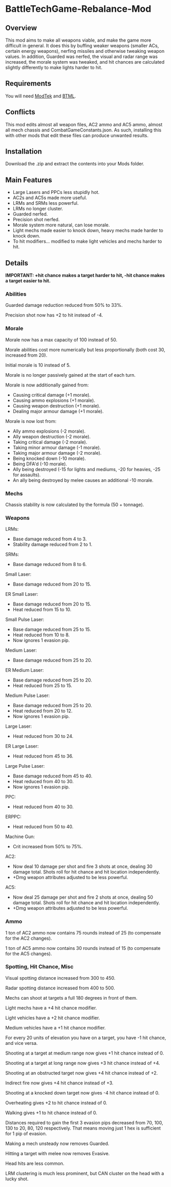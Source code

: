 # BattleTechGame-Rebalance-Mod

## Overview

This mod aims to make all weapons viable, and make the game more difficult in general. It does this by buffing weaker weapons (smaller ACs, certain energy weapons), nerfing missiles and otherwise tweaking weapon values. In addition, Guarded was nerfed, the visual and radar range was increased, the morale system was tweaked, and hit chances are calculated slightly differently to make lights harder to hit.

## Requirements

You will need [ModTek](https://github.com/Mpstark/ModTek) and [BTML](https://github.com/Mpstark/BattleTechModLoader).

## Conflicts
This mod edits almost all weapon files, AC2 ammo and AC5 ammo, almost all mech chassis and CombatGameConstants.json. As such, installing this with other mods that edit these files can produce unwanted results.

## Installation

Download the .zip and extract the contents into your Mods folder.

## Main Features

- Large Lasers and PPCs less stupidly hot.
- AC2s and AC5s made more useful.
- LRMs and SRMs less powerful.
- LRMs no longer cluster.
- Guarded nerfed.
- Precision shot nerfed.
- Morale system more natural, can lose morale.
- Light mechs made easier to knock down, heavy mechs made harder to knock down.
- To hit modifiers... modified to make light vehicles and mechs harder to hit.

## Details

**IMPORTANT: +hit chance makes a target harder to hit, -hit chance makes a target easier to hit.**

### Abilities

Guarded damage reduction reduced from 50% to 33%.

Precision shot now has +2 to hit instead of -4.

### Morale

Morale now has a max capacity of 100 instead of 50.

Morale abilities cost more numerically but less proportionally (both cost 30, increased from 20).

Initial morale is 10 instead of 5.

Morale is no longer passively gained at the start of each turn.

Morale is now additionally gained from:
- Causing critical damage (+1 morale).
- Causing ammo explosions (+1 morale).
- Causing weapon destruction (+1 morale).
- Dealing major armour damage (+1 morale).

Morale is now lost from:
- Ally ammo explosions (-2 morale).
- Ally weapon destruction (-2 morale).
- Taking critical damage (-2 morale).
- Taking minor armour damage (-1 morale).
- Taking major armour damage (-2 morale).
- Being knocked down (-10 morale).
- Being DFA'd (-10 morale).
- Ally being destroyed (-15 for lights and mediums, -20 for heavies, -25 for assaults).
- An ally being destroyed by melee causes an additional -10 morale.

### Mechs

Chassis stability is now calculated by the formula (50 + tonnage).

### Weapons

LRMs:
- Base damage reduced from 4 to 3.
- Stability damage reduced from 2 to 1.

SRMs:
- Base damage reduced from 8 to 6.

Small Laser:
- Base damage reduced from 20 to 15.

ER Small Laser:
- Base damage reduced from 20 to 15. 
- Heat reduced from 15 to 10.

Small Pulse Laser:
- Base damage reduced from 25 to 15.
- Heat reduced from 10 to 8.
- Now ignores 1 evasion pip.

Medium Laser:
- Base damage reduced from 25 to 20.

ER Medium Laser:
- Base damage reduced from 25 to 20.
- Heat reduced from 25 to 15.

Medium Pulse Laser:
- Base damage reduced from 25 to 20.
- Heat reduced from 20 to 12.
- Now ignores 1 evasion pip.

Large Laser:
- Heat reduced from 30 to 24.

ER Large Laser:
- Heat reduced from 45 to 36.

Large Pulse Laser:
- Base damage reduced from 45 to 40.
- Heat reduced from 40 to 30.
- Now ignores 1 evasion pip.

PPC:
- Heat reduced from 40 to 30.

ERPPC:
- Heat reduced from 50 to 40.

Machine Gun:
- Crit increased from 50% to 75%.

AC2:
- Now deal 10 damage per shot and fire 3 shots at once, dealing 30 damage total. Shots roll for hit chance and hit location independently.
- +Dmg weapon attributes adjusted to be less powerful.

AC5:
- Now deal 25 damage per shot and fire 2 shots at once, dealing 50 damage total. Shots roll for hit chance and hit location independently. 
- +Dmg weapon attributes adjusted to be less powerful.

### Ammo

1 ton of AC2 ammo now contains 75 rounds instead of 25 (to compensate for the AC2 changes).

1 ton of AC5 ammo now contains 30 rounds instead of 15 (to compensate for the AC5 changes).

### Spotting, Hit Chance, Misc

Visual spotting distance increased from 300 to 450.

Radar spotting distance increased from 400 to 500.

Mechs can shoot at targets a full 180 degrees in front of them.

Light mechs have a +4 hit chance modifier.

Light vehicles have a +2 hit chance modifier.

Medium vehicles have a +1 hit chance modifier.

For every 20 units of elevation you have on a target, you have -1 hit chance, and vice versa.

Shooting at a target at medium range now gives +1 hit chance instead of 0.

Shooting at a target at long range now gives +3 hit chance instead of +4.

Shooting at an obstructed target now gives +4 hit chance instead of +2.

Indirect fire now gives +4 hit chance instead of +3.

Shooting at a knocked down target now gives -4 hit chance instead of 0.

Overheating gives +2 to hit chance instead of 0.

Walking gives +1 to hit chance instead of 0.

Distances required to gain the first 3 evasion pips decreased from 70, 100, 130 to 20, 80, 120 respectively. That means moving just 1 hex is sufficient for 1 pip of evasion.

Making a mech unsteady now removes Guarded.

Hitting a target with melee now removes Evasive.

Head hits are less common.

LRM clustering is much less prominent, but CAN cluster on the head with a lucky shot.